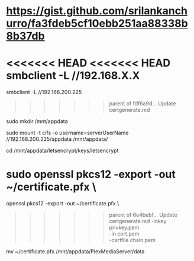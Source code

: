 # https://gist.github.com/srilankanchurro/fa3fdeb5cf10ebb251aa88338b8b37db

<<<<<<< HEAD
<<<<<<< HEAD
smbclient -L //192.168.X.X
=======
smbclient -L //192.168.200.225
>>>>>>> parent of fdf6a9d... Update certgenerate.md

sudo mkdir /mnt/appdata

sudo mount -t cifs -o username=serverUserName //192.168.200.225/appdata /mnt/appdata/

cd /mnt/appdata/letsencrypt/keys/letsencrypt

sudo openssl pkcs12 -export -out ~/certificate.pfx \
=======
openssl pkcs12 -export -out ~/certificate.pfx \
>>>>>>> parent of 6e4bebf... Update certgenerate.md
    -inkey privkey.pem \
    -in cert.pem \
    -certfile chain.pem

mv ~/certificate.pfx /mnt/appdata/PlexMediaServer/data